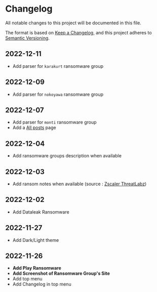 # Changelog

All notable changes to this project will be documented in this file.

The format is based on [Keep a Changelog](https://keepachangelog.com/en/1.0.0/),
and this project adheres to [Semantic Versioning](https://semver.org/spec/v2.0.0.html).

## 2022-12-11 

* Add parser for `karakurt` ransomware group

## 2022-12-09 

* Add parser for `nokoyawa` ransomware group

## 2022-12-07

* Add parser for `monti` ransomware group 
* Add a [All posts](allposts.md) page

## 2022-12-04

* Add ransomware groups description when available

## 2022-12-03

* Add ransom notes when available (source : [Zscaler ThreatLabz](https://github.com/threatlabz/ransomware_notes))

## 2022-12-02 

* Add Dataleak Ransomware

## 2022-11-27

* Add Dark/Light theme

## 2022-11-26

* **Add Play Ransomware**
* **Add Screenshot of Ransomware Group's Site**
* Add top menu 
* Add Changelog in top menu 
